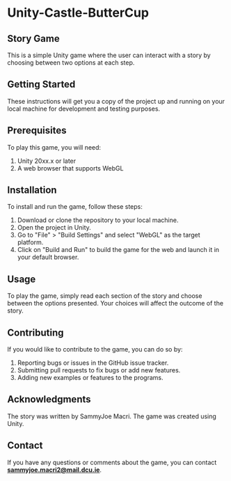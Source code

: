 # **Unity-Castle-ButterCup**

## **Story Game**
This is a simple Unity game where the user can interact with a story by choosing between two options at each step.

## **Getting Started**
These instructions will get you a copy of the project up and running on your local machine for development and testing purposes.

## **Prerequisites**
To play this game, you will need:
1. Unity 20xx.x or later
2. A web browser that supports WebGL

## **Installation**
To install and run the game, follow these steps:
1. Download or clone the repository to your local machine.
2. Open the project in Unity.
3. Go to "File" > "Build Settings" and select "WebGL" as the target platform.
4. Click on "Build and Run" to build the game for the web and launch it in your default browser.

## **Usage**
To play the game, simply read each section of the story and choose between the options presented. Your choices will affect the outcome of the story.

## **Contributing**
If you would like to contribute to the game, you can do so by:
1. Reporting bugs or issues in the GitHub issue tracker.
2. Submitting pull requests to fix bugs or add new features.
3. Adding new examples or features to the programs.

## **Acknowledgments**
The story was written by SammyJoe Macri.
The game was created using Unity.

## **Contact**
If you have any questions or comments about the game, you can contact **sammyjoe.macri2@mail.dcu.ie**.
